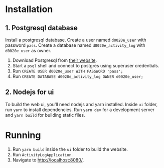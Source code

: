 # Installation
## 1. Postgresql database
Install a postgresql database.
Create a user named `d0020e_user` with password `pass`.
Create a database named `d0020e_activity_log` with `d0020e_user` as owner.

1. Download Postgresql from [their website](https://www.postgresql.org/download/).
2. Start a `psql` shell and connect to postgres using superuser credentials.
3. Run `CREATE USER d0020e_user WITH PASSWORD 'pass';`
4. Run `CREATE DATABASE d0020e_activity_log OWNER d0020e_user;`

## 2. Nodejs for ui
To build the web ui, you'll need nodejs and yarn installed.
Inside `ui` folder, run `yarn` to install dependencies.
Run `yarn dev` for a development server and `yarn build` for building static files.

# Running
1. Run `yarn build` inside the `ui` folder to build the website.
2. Run `ActivityLogApplication`.
3. Navigate to [http://localhost:8080/](http://localhost:8080/).